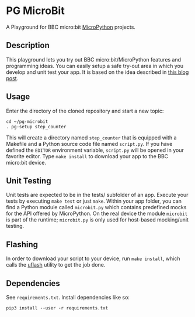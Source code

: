 # PG MicroBit
A Playground for BBC micro:bit [MicroPython](http://microbit-micropython.readthedocs.io/en/latest) projects.


## Description
This playground lets you try out BBC micro:bit/MicroPython features and programming ideas. You can easily setup a safe try-out area in which you develop and unit test your app. It is based on the idea described in [this blog post](https://www.approxion.com/?p=2784).


## Usage
Enter the directory of the cloned repository and start a new topic:
```
cd ~/pg-microbit
. pg-setup step_counter
```
This will create a directory named `step_counter` that is equipped with a Makefile and a Python source code file named `script.py`. If you have defined the `EDITOR` environment variable, `script.py` will be opened in your favorite editor. Type `make install` to download your app to the BBC micro:bit device.


## Unit Testing
Unit tests are expected to be in the tests/ subfolder of an app. Execute your tests by executing `make test` or just `make`.
Within your app folder, you can find a Python module called `microbit.py` which contains predefined mocks for the API offered by MicroPython. On the real device the module `microbit` is part of the runtime; `microbit.py` is only used for host-based mocking/unit testing.


## Flashing
In order to download your script to your device, run `make install`, which calls the [uflash](https://github.com/ntoll/uflash) utility to get the job done.

## Dependencies

See `requirements.txt`. Install dependencies like so:

```
pip3 install --user -r requirements.txt
```
